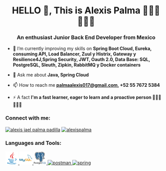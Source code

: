 <h1 align="center">HELLO 👋, This is Alexis Palma 👨🏻‍💻👨🏻‍💻</h1>
<h3 align="center">An enthusiast Junior Back End Developer from Mexico</h3>

- 🌱 I’m currently improving my skills on **Spring Boot Cloud, Eureka, consuming API,
 Load Balancer, Zuul y Histrix, Gateway y Resilience4J,Spring Security, JWT, Oauth 2.0,
 Data Base: SQL, PostgreSQL, Sleuth, Zipkin, RabbitMQ y Docker containers**

- 💬 Ask me about **Java, Spring Cloud**

- 📫 How to reach me **palmaalexis017@gmail.com, +52 55 7672 5384**

- ⚡ A fact **I'm a fast learner, eager to learn and a proactive person 👨🏻‍💻👨🏻‍💻**

<h3 align="left">Connect with me:</h3>
<p align="left">
<a href="https://linkedin.com/in/alexis jael palma padilla" target="blank"><img align="center" src="https://raw.githubusercontent.com/rahuldkjain/github-profile-readme-generator/master/src/images/icons/Social/linked-in-alt.svg" alt="alexis jael palma padilla" height="30" width="40" /></a>
<a href="https://www.leetcode.com/alexispalma" target="blank"><img align="center" src="https://raw.githubusercontent.com/rahuldkjain/github-profile-readme-generator/master/src/images/icons/Social/leet-code.svg" alt="alexispalma" height="30" width="40" /></a>
</p>

<h3 align="left">Languages and Tools:</h3>
<p align="left"> <a href="https://www.java.com" target="_blank" rel="noreferrer"> <img src="https://raw.githubusercontent.com/devicons/devicon/master/icons/java/java-original.svg" alt="java" width="40" height="40"/> </a> <a href="https://www.mysql.com/" target="_blank" rel="noreferrer"> <img src="https://raw.githubusercontent.com/devicons/devicon/master/icons/mysql/mysql-original-wordmark.svg" alt="mysql" width="40" height="40"/> </a> <a href="https://www.postgresql.org" target="_blank" rel="noreferrer"> <img src="https://raw.githubusercontent.com/devicons/devicon/master/icons/postgresql/postgresql-original-wordmark.svg" alt="postgresql" width="40" height="40"/> </a> <a href="https://postman.com" target="_blank" rel="noreferrer"> <img src="https://www.vectorlogo.zone/logos/getpostman/getpostman-icon.svg" alt="postman" width="40" height="40"/> </a> <a href="https://spring.io/" target="_blank" rel="noreferrer"> <img src="https://www.vectorlogo.zone/logos/springio/springio-icon.svg" alt="spring" width="40" height="40"/> </a> </p>


 